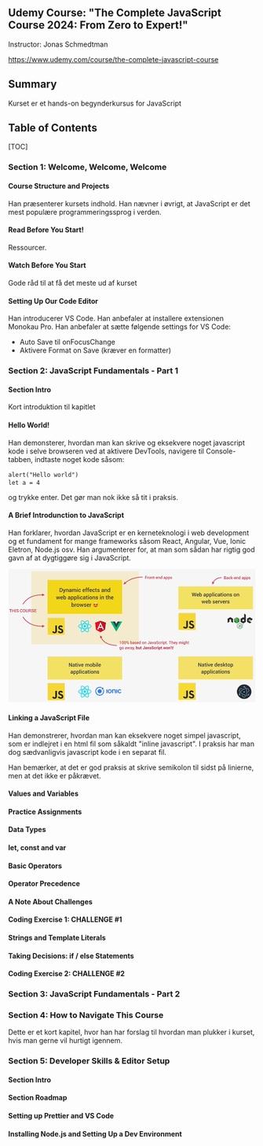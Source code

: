 ## Udemy Course: "The Complete JavaScript Course 2024: From Zero to Expert!"

Instructor: Jonas Schmedtman

https://www.udemy.com/course/the-complete-javascript-course


## Summary

Kurset er et hands-on begynderkursus for JavaScript

## Table of Contents

[TOC]

### Section 1: Welcome, Welcome, Welcome

#### Course Structure and Projects

Han præsenterer kursets indhold. Han nævner i øvrigt, at JavaScript er det mest populære programmeringssprog i verden.

#### Read Before You Start!

Ressourcer.

#### Watch Before You Start

Gode råd til at få det meste ud af kurset

#### Setting Up Our Code Editor

Han introducerer VS Code. Han anbefaler at installere extensionen Monokau Pro. Han anbefaler at sætte følgende settings for VS Code:

* Auto Save til onFocusChange 
* Aktivere Format on Save (kræver en formatter)

### Section 2: JavaScript Fundamentals - Part 1

#### Section Intro

Kort introduktion til kapitlet

#### Hello World!

Han demonsterer, hvordan man kan skrive og eksekvere noget javascript kode i selve browseren ved at aktivere DevTools, navigere til Console-tabben, indtaste noget kode såsom:

```
alert("Hello world")
let a = 4
```

og trykke enter. Det gør man nok ikke så tit i praksis.

#### A Brief Introdunction to JavaScript

Han forklarer, hvordan JavaScript er en kerneteknologi i web development og et fundament for mange frameworks såsom React, Angular, Vue, Ionic Eletron, Node.js osv. Han argumenterer for, at man som sådan har rigtig god gavn af at dygtiggøre sig i JavaScript.

![alt](sec02_javascript_intro.png)

#### Linking a JavaScript File

Han demonstrerer, hvordan man kan eksekvere noget simpel javascript, som er indlejret i en html fil som såkaldt "inline javascript". I praksis har man dog sædvanligvis javascript kode i en separat fil.

Han bemærker, at det er god praksis at skrive semikolon til sidst på linierne, men at det ikke er påkrævet.

#### Values and Variables

#### Practice Assignments

#### Data Types

#### let, const and var

#### Basic Operators

#### Operator Precedence

#### A Note About Challenges

#### Coding Exercise 1: CHALLENGE #1

#### Strings and Template Literals

#### Taking Decisions: if / else Statements

#### Coding Exercise 2: CHALLENGE #2

### Section 3: JavaScript Fundamentals - Part 2

### Section 4: How to Navigate This Course

Dette er et kort kapitel, hvor han har forslag til hvordan man plukker i kurset, hvis man gerne vil hurtigt igennem.

### Section 5: Developer Skills & Editor Setup

#### Section Intro

#### Section Roadmap

#### Setting up Prettier and VS Code

#### Installing Node.js and Setting Up a Dev Environment





